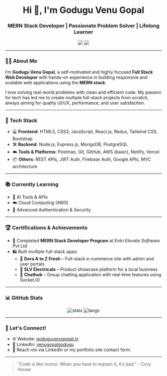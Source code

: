 <h1 align="center">Hi 👋, I'm Godugu Venu Gopal</h1>
<h3 align="center">MERN Stack Developer | Passionate Problem Solver | Lifelong Learner</h3>

<p align="center">
  <a href="https://goduguvenugopal.in" target="_blank"><img src="https://img.shields.io/badge/Portfolio-%230077B5.svg?&style=for-the-badge&logo=internet-explorer&logoColor=white" /></a>
  <a href="https://www.linkedin.com/in/venugopalgodugu/" target="_blank"><img src="https://img.shields.io/badge/LinkedIn-%230077B5.svg?&style=for-the-badge&logo=linkedin&logoColor=white" /></a>
</p>

---

### 🧑‍💻 About Me

I’m **Godugu Venu Gopal**, a self-motivated and highly focused **Full Stack Web Developer** with hands-on experience in building responsive and scalable web applications using the **MERN stack**.

I love solving real-world problems with clean and efficient code. My passion for tech has led me to create multiple full-stack projects from scratch, always aiming for quality UI/UX, performance, and user satisfaction.

---

### 🚀 Tech Stack

- 💻 **Frontend**: HTML5, CSS3, JavaScript, React.js, Redux, Tailwind CSS, Bootstrap  
- 🛠️ **Backend**: Node.js, Express.js, MongoDB, PostgreSQL  
- ☁️ **Tools & Platforms**: Postman, Git, GitHub, AWS (basic), Netlify, Vercel  
- 📦 **Others**: REST APIs, JWT Auth, Firebase Auth, Google APIs, MVC architecture

---

### 📚 Currently Learning

- 🤖 AI Tools & APIs
- ☁️ Cloud Computing (AWS)
- 🔐 Advanced Authentication & Security

---

### 🏆 Certifications & Achievements

- 🧾 Completed **MERN Stack Developer Program** at *Entri Elevate Software Pvt Ltd*
- 🛍️ Built multiple full-stack apps:
  - 🛒 **Dora A to Z Fresh** – Full-stack e-commerce site with admin and user portals  
  - 🔌 **SLV Electricals** – Product showcase platform for a local business  
  - 💬 **Chathub** – Group chatting application with real-time features using Socket.IO

---

### 📊 GitHub Stats

<p align="center">
  <img src="https://github-readme-stats.vercel.app/api?username=goduguvenugopal&show_icons=true&theme=radical" alt="stats" />
  <img src="https://github-readme-stats.vercel.app/api/top-langs/?username=goduguvenugopal&layout=compact&theme=radical" alt="langs" />
</p>

---

### 🔗 Let's Connect!

- 🌐 Website: [goduguvenugopal.in](https://goduguvenugopal.in)
- 💼 LinkedIn: [venugopalgodugu](https://www.linkedin.com/in/venugopalgodugu/)
- 📧 Reach me via LinkedIn or my portfolio site contact form.

---

> “Code is like humor. When you have to explain it, it’s bad.” – Cory House

